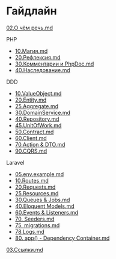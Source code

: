 # Гайдлайн 

[02.О чём речь.md](02.%D0%9E%20%D1%87%D1%91%D0%BC%20%D1%80%D0%B5%D1%87%D1%8C.md)

PHP
- [10.Магия.md](01.%20PHP/10.%D0%9C%D0%B0%D0%B3%D0%B8%D1%8F.md)
- [20.Рефлексия.md](01.%20PHP/20.%D0%A0%D0%B5%D1%84%D0%BB%D0%B5%D0%BA%D1%81%D0%B8%D1%8F.md)
- [30.Комментарии и PhpDoc.md](01.%20PHP/30.%D0%9A%D0%BE%D0%BC%D0%BC%D0%B5%D0%BD%D1%82%D0%B0%D1%80%D0%B8%D0%B8%20%D0%B8%20PhpDoc.md)
- [40.Наследование.md](01.%20PHP/40.%D0%9D%D0%B0%D1%81%D0%BB%D0%B5%D0%B4%D0%BE%D0%B2%D0%B0%D0%BD%D0%B8%D0%B5.md)

DDD
- [10.ValueObject.md](02.%20DDD/10.ValueObject.md)
- [20.Entity.md](02.%20DDD/20.Entity.md)
- [25.Aggregate.md](02.%20DDD/25.Aggregate.md)
- [30.DomainService.md](02.%20DDD/30.DomainService.md)
- [40.Repository.md](02.%20DDD/40.Repository.md)
- [45.UnitOfWork.md](02.%20DDD/45.UnitOfWork.md)
- [50.Contract.md](02.%20DDD/50.Contract.md)
- [60.Client.md](02.%20DDD/60.Client.md)
- [70.Action & DTO.md](02.%20DDD/70.Action%20%26%20DTO.md)
- [90.CQRS.md](02.%20DDD/90.CQRS.md)


Laravel
- [05.env.example.md](03.%20Laravel/05.env.example.md)
- [10.Routes.md](03.%20Laravel/10.Routes.md)
- [20.Requests.md](03.%20Laravel/20.Requests.md)
- [25.Resources.md](03.%20Laravel/25.Resources.md)
- [30.Queues & Jobs.md](03.%20Laravel/30.Queues%20%26%20Jobs.md)
- [40.Eloquent Models.md](03.%20Laravel/40.Eloquent%20Models.md)
- [60.Events & Listeners.md](03.%20Laravel/60.Events%20%26%20Listeners.md)
- [70. Seeders.md](03.%20Laravel/70.%20Seeders.md)
- [75. migrations.md](03.%20Laravel/75.%20migrations.md)
- [78.Logs.md](03.%20Laravel/78.Logs.md)
- [80. app() - Dependency Container.md](03.%20Laravel/80.%20app%28%29%20-%20Dependency%20Container.md)


[03.Ссылки.md](03.%D0%A1%D1%81%D1%8B%D0%BB%D0%BA%D0%B8.md)